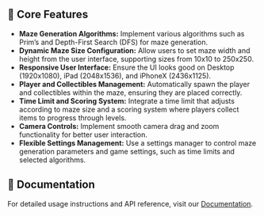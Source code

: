 ## 🔑 Core Features
- **Maze Generation Algorithms:** Implement various algorithms such as Prim’s and Depth-First Search (DFS) for maze generation.
- **Dynamic Maze Size Configuration:** Allow users to set maze width and height from the user interface, supporting sizes from 10x10 to 250x250.
- **Responsive User Interface:** Ensure the UI looks good on Desktop (1920x1080), iPad (2048x1536), and iPhoneX (2436x1125).
- **Player and Collectibles Management:** Automatically spawn the player and collectibles within the maze, ensuring they are placed correctly.
- **Time Limit and Scoring System:**  Integrate a time limit that adjusts according to maze size and a scoring system where players collect items to progress through levels.
- **Camera Controls:** Implement smooth camera drag and zoom functionality for better user interaction.
- **Flexible Settings Management:** Use a settings manager to control maze generation parameters and game settings, such as time limits and selected algorithms.

## 📖 Documentation
For detailed usage instructions and API reference, visit our [Documentation](https://xarcaneo.github.io/MazeGenDocs/html/index.html).
